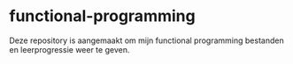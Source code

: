 # functional-programming
Deze repository is aangemaakt om mijn functional programming bestanden en leerprogressie weer te geven.

